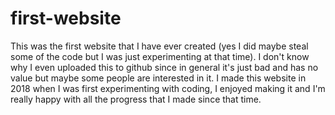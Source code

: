 # first-website

This was the first website that I have ever created (yes I did maybe steal some of the code but I was just experimenting at that time). I don't know why I even uploaded this to github since in general it's just bad and has no value but maybe some people are interested in it. I made this website in 2018 when I was first experimenting with coding, I enjoyed making it and I'm really happy with all the progress that I made since that time.
